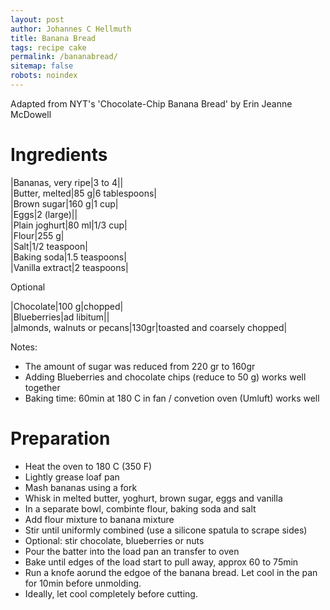 ```yaml
---
layout: post
author: Johannes C Hellmuth
title: Banana Bread
tags: recipe cake
permalink: /bananabread/
sitemap: false
robots: noindex
---
```


Adapted from NYT's 'Chocolate-Chip Banana Bread' by Erin Jeanne McDowell  

# Ingredients

|Bananas, very ripe|3 to 4||  
|Butter, melted|85 g|6 tablespoons|  
|Brown sugar|160 g|1 cup|     
|Eggs|2 (large)||  
|Plain joghurt|80 ml|1/3 cup|  
|Flour|255 g|  
|Salt|1/2 teaspoon|  
|Baking soda|1.5 teaspoons|  
|Vanilla extract|2 teaspoons|  

Optional    

|Chocolate|100 g|chopped|  
|Blueberries|ad libitum||  
|almonds, walnuts or pecans|130gr|toasted and coarsely chopped|  

Notes:
* The amount of sugar was reduced from 220 gr to 160gr 
* Adding Blueberries and chocolate chips (reduce to 50 g) works well together
* Baking time: 60min at 180 C in fan / convetion oven (Umluft) works well

# Preparation
* Heat the oven to 180 C (350 F)
* Lightly grease loaf pan
* Mash bananas using a fork
* Whisk in melted butter, yoghurt, brown sugar, eggs and vanilla
* In a separate bowl, combinte flour, baking soda and salt
* Add flour mixture to banana mixture
* Stir until uniformly combined (use a silicone spatula to scrape sides)
* Optional: stir chocolate, blueberries or nuts
* Pour the batter into the load pan an transfer to oven
* Bake until edges of the load start to pull away, approx 60 to 75min
* Run a knofe aorund the edgoe of the banana bread. Let cool in the pan for 10min before unmolding. 
* Ideally, let cool completely before cutting.
